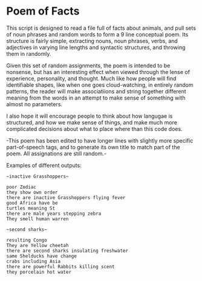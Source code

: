 # Poem of Facts

This script is designed to read a file full of facts about animals, and pull sets of noun phrases and random words to form a 9 line conceptual poem. Its structure is fairly simple, extracting nouns, noun phrases, verbs, and adjectives in varying line lengths and syntactic structures, and throwing them in randomly. 

Given this set of random assignments, the poem is intended to be nonsense, but has an interesting effect when viewed through the lense of experience, personality, and thought. Much like how people will find identifiable shapes, like when one goes cloud-watching, in entirely random patterns, the reader will make associatiions and string together different meaning from the words in an attempt to make sense of something with almost no parameters. 

I also hope it will encourage people to think about how langugae is structured, and how we make sense of things, and make much more complicated decisions about what to place where than this code does. 

-This poem has been edited to have longer lines with slightly more specific part-of-speech tags, and to generate its own title to match part of the poem. All assignations are still random.-

Examples of different outputs:
```
~inactive Grasshoppers~

poor Zodiac
they show own order
there are inactive Grasshoppers flying fever 
good Africa have be
turtles meaning St
there are male years stepping zebra 
They smell human warren

```

```
~second sharks~

resulting Congo
They are Yellow cheetah
there are second sharks insulating freshwater 
same Shelducks have change
crabs including Asia
there are powerful Rabbits killing scent 
they porcelain hot water

```
